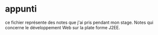 appunti
=======
ce fichier représente des notes que j'ai  pris pendant mon stage. Notes qui concerne le développement Web sur la plate forme J2EE.

